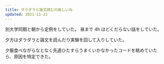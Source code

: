 ```yaml
---
title: ダラダラと論文読むの楽しいね
updated: 2021-11-21
---
```


別大学同期と朝から定例をしていた。
昼まで 4h ほどくだらない話をしていた。

夕方はダラダラと論文を読んだり実験を回して入りしていた。

夕飯食べながらなとなく先週ひたすらうまくいかなかったコードを眺めていたら、原因を特定できた。
